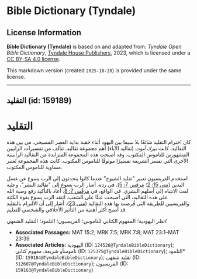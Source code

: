 # Bible Dictionary (Tyndale)

## License Information

**Bible Dictionary (Tyndale)** is based on and adapted from: _Tyndale Open Bible Dictionary_, [Tyndale House Publishers](https://tyndaleopenresources.com/), 2023, which is licensed under a [CC BY-SA 4.0 license](https://creativecommons.org/licenses/by-sa/4.0/legalcode.en).

This markdown version (created `2025-10-20`) is provided under the same license.



--------------------------------

## التقليد (id: 159189)

التقليد
=======

كان احترام التقليد شائعًا بلا سيما بين اليهود أثناء حقبة بداية العصر المسيحي. من بين هذه التقاليد، كانت *بيرك آبوت* (تقاليد الآباء) أهم مجموعة تقاليد. تتألف من تفسيرات الرابيين المشهورين للناموس المكتوب. وقد أصبحت هذه المجموعة المتزايدة من التقاليد الرابينية الأخرى التي تفسر الشريعة تفسيرًا موثوقًا للناموس المكتوب. كانت هذه المجموعة تُعتبر مساوية للناموس المكتوب.

استخدم الفريسيون تعبير "تقليد الشيوخ" عندما كانوا يتحدثون إلى الرب يسوع عن غسل اليدين ([متى 15: 2](https://ref.ly/Matt15:2)؛ [مرقس 7: 5](https://ref.ly/Mark7:5)). في رده، أشار الرب يسوع إلى "تقاليد البشر"، وعليه لفت الانتباه إلى أصلهم البشري. في الواقع، في [مَرقُس 7: 8](https://ref.ly/Mark7:8)، أعاد بالتأكيد رفع وصية الله على هذه التقاليد، التي أصبحت عبئًا على الشعب. انتقد الرب يسوع بقوة الكَتَبَة والفريسيين للطريقة التي فُرضت بها هذه التقاليد ([متى 23](https://ref.ly/Matt23:1-Matt23:39)). أشار إلى أن الالتزام بالتقليد قد أصبح أكثر أهمية من التأثير الأخلاقي والشخصي للتعليم.

*انظر* اليهودية؛ المفهوم الكتابي للناموس؛ الفريسيون؛ التلمود؛ التقليد الشفهي.

* **Associated Passages:** MAT 15:2; MRK 7:5; MRK 7:8; MAT 23:1–MAT 23:39
* **Associated Articles:** اليهودية (ID: `124526@TyndaleBibleDictionary`); ناموسأو شريعة، مفهوم كتابي (ID: `125375@TyndaleBibleDictionary`); التلمود* (ID: `159184@TyndaleBibleDictionary`); تقليد شفهي (ID: `512607@TyndaleBibleDictionary`); الفريسيون (ID: `159163@TyndaleBibleDictionary`)

